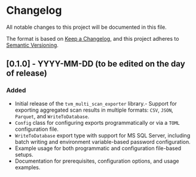 # Changelog

All notable changes to this project will be documented in this file.

The format is based on [Keep a Changelog](https://keepachangelog.com/en/1.0.0/),
and this project adheres to [Semantic Versioning](https://semver.org/spec/v2.0.0.html).

## [0.1.0] - YYYY-MM-DD (to be edited on the day of release)

### Added

- Initial release of the `tvm_multi_scan_exporter` library.- Support for exporting aggregated scan results in multiple formats: `CSV`, `JSON`, `Parquet`, and `WriteToDatabase`.
- `Config` class for configuring exports programmatically or via a `TOML` configuration file.
- `WriteToDatabase` export type with support for MS SQL Server, including batch writing and environment variable-based
  password configuration.
- Example usage for both programmatic and configuration file-based setups.
- Documentation for prerequisites, configuration options, and usage examples.
